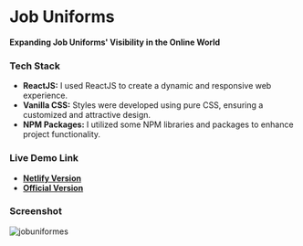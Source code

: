 # Job Uniforms

**Expanding Job Uniforms' Visibility in the Online World**

### Tech Stack

-   **ReactJS:** I used ReactJS to create a dynamic and responsive web experience.
-   **Vanilla CSS:** Styles were developed using pure CSS, ensuring a customized and attractive design.
-   **NPM Packages:** I utilized some NPM libraries and packages to enhance project functionality.

### Live Demo Link

-   [**Netlify Version**](https://jobuniformes.netlify.app/)
-   [**Official Version**](https://www.jobroupasprofissionais.com.br/)

### Screenshot

![jobuniformes](https://github.com/davi-job/Job-website/assets/74321835/40eaf8f0-67e0-41e2-8f2e-02a5872a4337)
